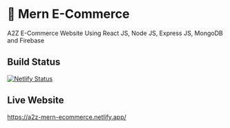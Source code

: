 # 🚀 Mern E-Commerce

A2Z E-Commerce Website Using React JS, Node JS, Express JS, MongoDB and Firebase

## Build Status
[![Netlify Status](https://api.netlify.com/api/v1/badges/1f54d68d-b208-483c-9592-ed64ac97dd62/deploy-status)](https://app.netlify.com/sites/a2z-mern-ecommerce/deploys)

## Live Website 

https://a2z-mern-ecommerce.netlify.app/